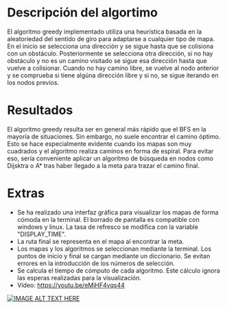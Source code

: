 # Descripción del algortimo

El algoritmo greedy implementado utiliza una heurística basada en la aleatoriedad del sentido de giro para adaptarse a cualquier tipo de mapa. 
En el inicio se selecciona una dirección y se sigue hasta que se colisiona con un obstáculo.
Posteriormente se selecciona otra dirección, si no hay obstáculo y no es un camino visitado se sigue esa dirección hasta que vuelve a colisionar.
Cuando no hay camino libre, se vuelve al nodo anterior y se comprueba si tiene algúna dirección libre y si no, se sigue iterando en los nodos previos.

# Resultados

El algoritmo greedy resulta ser en general más rápido que el BFS en la mayoría de situaciones. 
Sin embargo, no suele encontrar el camino óptimo. Esto se hace especialmente evidente cuando los mapas son muy cuadrados y el algoritmo realiza caminos en forma de espiral. 
Para evitar eso, sería conveniente aplicar un algoritmo de búsqueda en nodos como Dijsktra o A* tras haber llegado a la meta para trazar el camino final.

# Extras
- Se ha realizado una interfaz gráfica para visualizar los mapas de forma cómoda en la terminal. El borrado de pantalla es compatible con windows y linux. La tasa de refresco se modifica con la variable "DISPLAY_TIME".
- La ruta final se representa en el mapa al encontrar la meta.
- Los mapas y los algoritmos se seleccionan mediante la terminal. Los puntos de inicio y final se cargan mediante un diccionario. Se evitan errores en la introducción de los números de selección.
- Se calcula el tiempo de cómputo de cada algoritmo. Este cálculo ignora las esperas realizadas para la visualización.
- Vídeo: https://youtu.be/eMjHF4yqs44

[![IMAGE ALT TEXT HERE](https://img.youtube.com/vi/eMjHF4yqs44/0.jpg)](https://youtu.be/eMjHF4yqs44)
